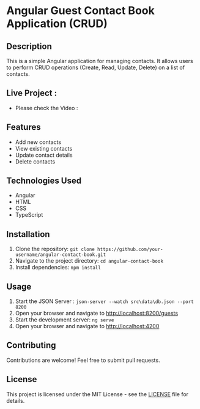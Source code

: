 # Angular Guest Contact Book Application (CRUD)

## Description
This is a simple Angular application for managing contacts. It allows users to perform CRUD operations (Create, Read, Update, Delete) on a list of contacts.

## Live Project : 
- Please check the Video : 

## Features
- Add new contacts
- View existing contacts
- Update contact details
- Delete contacts

## Technologies Used
- Angular
- HTML
- CSS
- TypeScript

## Installation
1. Clone the repository: `git clone https://github.com/your-username/angular-contact-book.git`
2. Navigate to the project directory: `cd angular-contact-book`
3. Install dependencies: `npm install`

## Usage
1. Start the JSON Server : `json-server --watch src\data\db.json --port 8200`
2. Open your browser and navigate to [http://localhost:8200/guests](http://localhost:8200/guests)
3. Start the development server: `ng serve`
4. Open your browser and navigate to [http://localhost:4200](http://localhost:4200)

## Contributing
Contributions are welcome! Feel free to submit pull requests.

## License
This project is licensed under the MIT License - see the [LICENSE](LICENSE) file for details.

